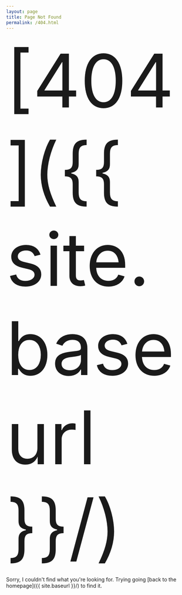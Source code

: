 ```yaml
---
layout: page
title: Page Not Found
permalink: /404.html
---
```


<span style="font-size: 200px">[404]({{ site.baseurl }}/)</span>

Sorry, I couldn't find what you're looking for. Trying going [back to the homepage]({{ site.baseurl }}/) to find it.